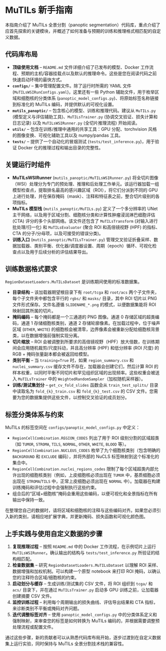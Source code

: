 # MuTILs 新手指南

本指南介绍了 MuTILs 全景分割（panoptic segmentation）代码库，重点介绍了应首先探索的关键模块，并概述了如何准备与预期的训练和推理格式相匹配的自定义数据。

## 代码库布局

- **顶级使用文档** – `README.md` 文件详细介绍了已发布的模型、Docker 工作流程、预期的主机/容器挂载点以及默认的推理命令。这些是您在阅读代码之前快速启动环境的最快方式。
- **`configs/`** – 集中管理配置文件。除了运行时所需的 YAML 文件 (`MuTILsWSIRunConfigs.yaml`)，这里还有一些 Python 辅助文件，用于枚举区域和细胞核的分类体系 (`panoptic_model_configs.py`)、将原始标签名称链接到标准化的 MuTILs 编码，并提供默认的可视化设置。
- **`mutils_panoptic/`** – 包含核心的模型、训练和推理代码。建议从 `MuTILs.py` (模型定义与评估辅助工具)、`MuTILsTrainer.py` (协调交叉验证、损失计算和日志记录) 以及 `MuTILsWSIRunner.py` (全切片推理流程) 开始阅读。
- **`utils/`** – 包含在训练/推理中通用的共享工具：GPU 分配、torchvision 风格的图像变换、可视化辅助工具以及 numpy/pandas 工具。
- **`tests/`** – 提供了一个自动化的冒烟测试 (`tests/test_inference.py`)，用于验证 Docker 化的推理过程和输出目录的完整性。

## 关键运行时组件

- **MuTILsWSIRunner** (`mutils_panoptic/MuTILsWSIRunner.py`) 将全切片图像（WSI）处理分为专门的预处理、推理和后处理工作单元。该运行器加载一组模型检查点，提取排名最高的感兴趣区域（ROI），将它们分派到不同的 GPU 上进行处理，并在保存掩码（mask）、注释和特征表之前，整合切片级别的各项指标。
- **MuTILs 模型栈** (`mutils_panoptic/MuTILs.py`) 定义了一个多分辨率的 UNet 主干网络，以及用于区域分割、细胞核分类和计算性肿瘤浸润淋巴细胞评估 (CTA) 评分的多个头部网络。该文件还包含了 `MuTILsTransform` (对输入进行批处理/归一化) 和 `MuTILsEvaluator` (聚合 ROI 和高倍镜视野 (HPF) 的指标、CTA 的分子/分母项，以及可接受的错误分类)。
- **训练入口** (`mutils_panoptic/MuTILsTrainer.py`) 管理交叉验证折叠采样、数据加载器、类别平衡、优化器/调度器设置、周期（epoch）循环、可视化检查点以及用于后续分析的评估结果导出。

## 训练数据格式要求

`RegionDatasetLoaders.MuTILsDataset` 是训练期间使用的标准数据集。

- **目录结构** – 该加载器期望根目录下有 `root/tcga` 和 `root/acs` 两个子文件夹，每个子文件夹中都包含平行的 `rgbs/` 和 `masks/` 目录，其中 ROI 切片以 PNG 文件形式保存。文件名遵循 `SLIDENAME_*.png` 的模式，以便数据集能将 ROI 映射回其所属的切片。
- **掩码编码** – 每个掩码都是一个三通道的 PNG 图像。通道 0 存储区域的超类编码，通道 1 存储细胞核类别，通道 2 存储轮廓像素。在加载过程中，位于噪声区域 (`OTHER`, `WHITE`) 的细胞核会被清零，边界像素会被重新分配给细胞核背景类，以在数据增强前强制实现分离。
- **切片缩放** – ROI 会被调整到所要求的高倍镜视野（HPF）放大倍数，在训练期间会应用随机裁剪/尺度抖动，并且高分辨率 (HPF) 和低分辨率 (ROI 尺度) 的 RGB + 掩码张量副本都会被返回给模型。
- **类别平衡** – 当 `training=True` 时，如果 `region_summary.csv` 和 `nuclei_summary.csv` 缓存文件不存在，加载器会创建它们，然后计算 ROI 的样本权重，以同时平衡不同切片和罕见组织区域的出现频率。这些权重会被送入 `MuTILsTrainer` 中的 `WeightedRandomSampler`（加权随机采样器）。
- **训练/测试集划分** – `get_cv_fold_slides` 函数会从 `train_test_splits/` 目录中读取名为 `fold_{k}_train.csv` 和 `fold_{k}_test.csv` 的 CSV 文件。您需要为您的数据集提供这些文件，以控制交叉验证的成员划分。

## 标签分类体系与约束

MuTILs 的标签空间在 `configs/panoptic_model_configs.py` 中定义：

- `RegionCellCombination.REGION_CODES` 列出了用于 ROI 级别分割的区域超类（如 `TUMOR`, `STROMA`, `TILS`, `NORMAL`, `OTHER`, `WHITE`, `BLOOD` 等）。
- `RegionCellCombination.NUCLEUS_CODES` 枚举了九个细胞核类别（包含明确的 `BACKGROUND` 和 `EXCLUDE` 编码），并将外部的 NuCLS 标签映射到这个标准化的集合中。
- `RegionCellCombination.nuclei_regions_codes` 限制了每个区域超类内部允许出现的细胞核类别（例如，上皮细胞核必须出现在 `TUMOR` 中，基质细胞必须出现在 `STROMA`/`TILS` 中，正常上皮细胞必须出现在 `NORMAL` 中）。加载器在构建训练掩码和评估过程中会强制执行这些约束。
- 组合后的“区域+细胞核”掩码会重用这些编码，以便可视化和全景指标在所有输出中保持一致。

在整理您自己的数据时，请将区域和细胞核的注释与这些编码对齐。如果您必须引入新的类别，请相应地扩展字典，并更新掩码、损失函数和可视化颜色图。

## 上手实践与使用自定义数据的步骤

1. **复现推理过程** – 按照 `README.md` 中的 Docker 工作流程，在示例切片上运行 `MuTILsWSIRunner`。确认输出的结构与 `tests/test_inference.py` 所验证的结构相匹配。
2. **检查数据集** – 研究 `RegionDatasetLoaders.MuTILsDataset` 以理解 ROI 采样、数据增强和加权机制。可以构建一个原型 notebook 来打印 ROI 掩码，以确认您的注释符合区域/细胞核的约束。
3. **启动划分与缓存** – 生成训练/测试集的 CSV 文件，将 ROI 组织到 `tcga/` 和 `acs/` 目录下，并在通过 `MuTILsTrainer.py` 启动多 GPU 训练之前，让加载器创建摘要 CSV 文件。
4. **监控训练过程** – 利用每个周期输出的损失曲线、评估导出结果和 CTA 指标，来诊断类别不平衡或掩码对齐问题。
5. **迭代调整标签对齐** – 使用 `panoptic_model_configs.py` 中的分类体系定义和强制映射，来审查您的标签是如何转换为 MuTILs 编码的，并根据需要调整预处理流程或配置文件。

通过这些步骤，新的贡献者可以从熟悉代码库布局开始，逐步过渡到在自定义数据集上运行实验，同时保持与 MuTILs 全景分割技术栈的兼容性。
